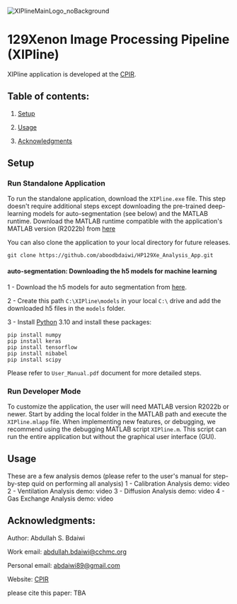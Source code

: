 ![XIPlineMainLogo_noBackground](https://github.com/aboodbdaiwi/HP129Xe_Analysis_App/assets/36932337/ee751c64-065b-4d8c-94b3-5edc89e14ac1)

# 129Xenon Image Processing Pipeline (XIPline)

XIPline application is developed at the [CPIR](https://www.cincinnatichildrens.org/research/divisions/c/cpir). 

## Table of contents:

1. [Setup](#setup)

2. [Usage](#Usage)

3. [Acknowledgments](#acknowledgements)


## Setup
### Run Standalone Application
To run the standalone application, download the `XIPline.exe` file. This step doesn't require additional steps except downloading the pre-trained deep-learning models for auto-segmentation (see below) and the MATLAB runtime. 
Download the MATLAB runtime compatible with the application's MATLAB version (R2022b) from [here](https://www.mathworks.com/products/compiler/matlab-runtime.html)

You can also clone the application to your local directory for future releases.
```
git clone https://github.com/aboodbdaiwi/HP129Xe_Analysis_App.git
```

#### auto-segmentation: Downloading the h5 models for machine learning
1 - Download the h5 models for auto segmentation from [here](https://drive.google.com/drive/folders/1gcwT14_6Tl_2zkLZ_MHsm-pAYHXWtVOA?usp=sharing).

2 - Create this path `C:\XIPline\models` in your local `C:\` drive and add the downloaded h5 files in the `models` folder. 

3 - Install [Python](https://www.python.org/downloads/) 3.10 and install these packages: 
```
pip install numpy
pip install keras
pip install tensorflow
pip install nibabel
pip install scipy
```
Please refer to `User_Manual.pdf` document for more detailed steps. 

### Run Developer Mode 
To customize the application, the user will need MATLAB version R2022b or newer. Start by adding the local folder in the MATLAB path and execute the `XIPline.mlapp` file. 
When implementing new features, or debugging, we recommend using the debugging MATLAB script `XIPline.m`. This script can run the entire application but without the graphical user interface (GUI). 

## Usage
These are a few analysis demos (please refer to the user's manual for step-by-step quid on performing all analysis)
1 - Calibration Analysis demo:
video
2 - Ventilation Analysis demo:
video
3 - Diffusion Analysis demo:
video
4 - Gas Exchange Analysis demo:
video

## Acknowledgments:
Author: Abdullah S. Bdaiwi

Work email: abdullah.bdaiwi@cchmc.org

Personal email: abdaiwi89@gmail.com

Website: [CPIR](https://www.cincinnatichildrens.org/research/divisions/c/cpir)

please cite this paper: TBA

